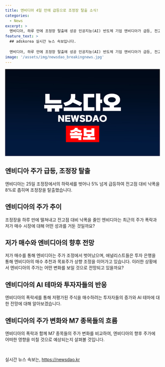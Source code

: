 ```yaml
---
title: 엔비디아 4일 만에 급등으로 조정장 탈출 소식!
categories:
  - News
excerpt: >
  엔비디아, 하루 만에 조정장 탈출에 성공 인공지능(AI) 반도체 기업 엔비디아가 급등, 전고점 대비 낙폭을 8%로 줄이며 조정장 탈출. 분기 실적과 액면분할에 힘입어 지난 한 달간 가파른 상승 후 조정장 진입했지만, 하루만에 벗어나 급등세를 보였다. 이에 저가 매수 시장에서 급등을 기대하며 긍정적 전망이 이어지고 있다. 루이스 내블리어 애널리스트는 엔비디아의 저가 매수 동력을 강조하며 AI 테마의 여전한 유효성을 강조했다. M7 종목들 주가 흐름의 변화 없이 강세장이 이어지면서 투자자들의 저가 매수가 증가하는 추세이다.
feature_text: >
  ## adskorea 실시간 뉴스 속보입니다.

  엔비디아, 하루 만에 조정장 탈출에 성공 인공지능(AI) 반도체 기업 엔비디아가 급등, 전고점 대비 낙폭을 8%로 줄이며 조정장 탈출. 분기 실적과 액면분할에 힘입어 지난 한 달간 가파른 상승 후 조정장 진입했지만, 하루만에 벗어나 급등세를 보였다. 이에 저가 매수 시장에서 급등을 기대하며 긍정적 전망이 이어지고 있다. 루이스 내블리어 애널리스트는 엔비디아의 저가 매수 동력을 강조하며 AI 테마의 여전한 유효성을 강조했다. M7 종목들 주가 흐름의 변화 없이 강세장이 이어지면서 투자자들의 저가 매수가 증가하는 추세이다.
image: '/assets/img/newsdao_breakingnews.jpg'
---
```


<p><img src="/assets/img/newsdao_breakingnews.jpg" alt="adskorea 속보" /></p>

<h2 data-ke-size="size26">엔비디아 주가 급등, 조정장 탈출</h2>

<p data-ke-size="size16">엔비디아는 25일 조정장에서의 하락세를 벗어나 5% 넘게 급등하여 전고점 대비 낙폭을 8%로 좁히며 조정장을 탈출했습니다.</p>

<h2 data-ke-size="size26">엔비디아의 주가 추이</h2>

<p data-ke-size="size16">조정장을 하루 만에 떨쳐내고 전고점 대비 낙폭을 줄인 엔비디아는 최근의 주가 폭락과 저가 매수 시장에 대해 어떤 성과를 거둔 것일까요?</p>

<h2 data-ke-size="size26">저가 매수와 엔비디아의 향후 전망</h2>

<p data-ke-size="size16">저가 매수를 통해 엔비디아는 주가 조정에서 벗어났으며, 애널리스트들은 투자 은행을 통해 엔비디아의 매수 추천과 목표주가 상향 조정을 이어가고 있습니다. 이러한 상황에서 엔비디아의 주가는 어떤 변화를 보일 것으로 전망되고 있을까요?</p>

<h2 data-ke-size="size26">엔비디아의 AI 테마와 투자자들의 반응</h2>

<p data-ke-size="size16">엔비디아의 폭락세를 통해 저평가된 주식을 매수하려는 투자자들의 증가와 AI 테마에 대한 전망에 대해 알아보겠습니다.</p>

<h2 data-ke-size="size26">엔비디아의 주가 변화와 M7 종목들의 흐름</h2>

<p data-ke-size="size16">엔비디아의 폭락과 함께 M7 종목들의 주가 변화를 비교하여, 엔비디아의 향후 주가에 어떠한 영향을 미칠 것으로 예상되는지 살펴볼 것입니다.</p>

<p data-ke-size="size16">&nbsp;</p>
실시간 뉴스 속보는, <a href="https://newsdao.kr" rel="dofollow">https://newsdao.kr</a>


